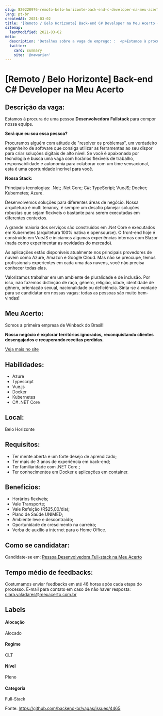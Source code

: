 ```yaml
---
slug: 820220976-remoto-belo-horizonte-back-end-c-developer-na-meu-acerto
lang: pt-br
createdAt: 2021-03-02
title: '[Remoto / Belo Horizonte] Back-end C# Developer na Meu Acerto - Vaga de Emprego'
sitemap:
  lastModified: 2021-03-02
meta:
  description: 'Detalhes sobre a vaga de emprego: :  <p>Estamos à procura de uma pessoa <strong>Desenvolvedora Fullstack</strong> para compor nossa equipe.</p> <p></p> <p><strong>Será que eu sou essa pessoa?</strong></p> <p>Procuramos alguém com atitude de "resolver os problemas", um verdadeiro engenheiro de software que consiga utilizar as ferramentas ao seu dispor para criar soluções digitais de alto nível. Se você é apaixonado por tecnologia e busca uma vaga com horários flexíveis de trabalho, responsabilidade e autonomia para colaborar com um time sensacional, esta é uma oportunidade incrível para você.</p> <p></p> <p><strong>Nossa Stack:</strong></p> <p>Principais tecnologias: .Net; .Net Core; C#; TypeScript; VueJS; Docker; Kubernetes; Azure.</p> <p>Desenvolvemos soluções para diferentes áreas de negócio. Nossa arquitetura é multi tenancy, é sempre um desafio planejar soluções robustas que sejam flexíveis o bastante para serem executadas em diferentes contextos.&nbsp;</p> <p>A grande maioria dos serviços são construídos em .Net Core e executados em Kubernetes (arquitetura 100% nativa e opensource). O front-end hoje é construído em VueJS e iniciamos algumas experiências internas com Blazor (nada como experimentar as novidades do mercado).</p> <p>As aplicações estão disponíveis atualmente nos principais provedores de nuvem como Azure, Amazon e Google Cloud. Mas não se preocupe, temos profissionais experientes em cada uma das nuvens, você não precisa conhecer todas elas.</p> <p></p> <p>Valorizamos trabalhar em um ambiente de pluralidade e de inclusão. Por isso, não fazemos distinção de raça, gênero, religião, idade, identidade de gênero, orientação sexual, nacionalidade ou deficiência. Sinta-se à vontade para se candidatar em nossas vagas: todas as pessoas são muito bem-vindas!&nbsp;</p>'
  twitter:
    card: summary
    site: '@nawarian'
---
```


# [Remoto / Belo Horizonte] Back-end C# Developer na Meu Acerto

## Descrição da vaga: 
 <p>Estamos à procura de uma pessoa <strong>Desenvolvedora Fullstack</strong> para compor nossa equipe.</p>
<p></p>
<p><strong>Será que eu sou essa pessoa?</strong></p>
<p>Procuramos alguém com atitude de "resolver os problemas", um verdadeiro engenheiro de software que consiga utilizar as ferramentas ao seu dispor para criar soluções digitais de alto nível. Se você é apaixonado por tecnologia e busca uma vaga com horários flexíveis de trabalho, responsabilidade e autonomia para colaborar com um time sensacional, esta é uma oportunidade incrível para você.</p>
<p></p>
<p><strong>Nossa Stack:</strong></p>
<p>Principais tecnologias: .Net; .Net Core; C#; TypeScript; VueJS; Docker; Kubernetes; Azure.</p>
<p>Desenvolvemos soluções para diferentes áreas de negócio. Nossa arquitetura é multi tenancy, é sempre um desafio planejar soluções robustas que sejam flexíveis o bastante para serem executadas em diferentes contextos.&nbsp;</p>
<p>A grande maioria dos serviços são construídos em .Net Core e executados em Kubernetes (arquitetura 100% nativa e opensource). O front-end hoje é construído em VueJS e iniciamos algumas experiências internas com Blazor (nada como experimentar as novidades do mercado).</p>
<p>As aplicações estão disponíveis atualmente nos principais provedores de nuvem como Azure, Amazon e Google Cloud. Mas não se preocupe, temos profissionais experientes em cada uma das nuvens, você não precisa conhecer todas elas.</p>
<p></p>
<p>Valorizamos trabalhar em um ambiente de pluralidade e de inclusão. Por isso, não fazemos distinção de raça, gênero, religião, idade,  identidade de gênero,  orientação sexual, nacionalidade ou deficiência. Sinta-se à vontade para se candidatar em nossas vagas: todas as pessoas são muito bem-vindas!&nbsp;</p>

## Meu Acerto: 
 <p>Somos a primeira empresa de Winback do Brasil!&nbsp;</p>
<p><strong>Nosso negócio é explorar territórios ignorados, reconquistando clientes desengajados e recuperando receitas perdidas.</strong></p><a href='https://coodesh.com/empresas/meu-acerto'>Veja mais no site</a>

 ## Habilidades: 
 - Azure 
- Typescript 
- Vue.js 
- Docker 
- Kubernetes 
- C# .NET Core
## Local: 
 Belo Horizonte
## Requisitos: 
 - Ter mente aberta e um forte desejo de aprendizado; 
- Ter mais de 3 anos de experiência em back-end; 
- Ter familiaridade com .NET Core ; 
- Ter conhecimentos em Docker e aplicações em container.

## Benefícios: 
 - Horários flexíveis; 
- Vale Transporte; 
- Vale Refeição (R$25,00/dia); 
- Plano de Saúde UNIMED; 
- Ambiente leve e descontraído; 
- Oportunidade de crescimento na carreira; 
- Verba de auxílio a internet para o Home Office.
## Como se candidatar:
Candidate-se em: [Pessoa Desenvolvedora Full-stack na Meu Acerto](https://coodesh.com/vagas/pessoa-desenvolvedora-fullstack-185102?origin=github&modal=open)
## Tempo médio de feedbacks:
 Costumamos enviar feedbacks em até 48 horas após cada etapa do processo. E-mail para contato em caso de não haver resposta: [clara.valadares@meuacerto.com.br](mailto:clara.valadares@meuacerto.com.br)
## Labels
#### Alocação
Alocado
#### Regime
CLT
#### Nível
Pleno
#### Categoria
Full-Stack

Fonte: https://github.com/backend-br/vagas/issues/4465